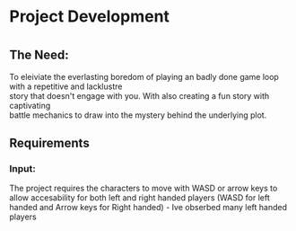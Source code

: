 <h1>Project Development<h1>


<h2>The Need:</h2>
To eleiviate the everlasting boredom of playing an badly done game loop with a repetitive and lacklustre <br>
story that doesn't engage with you. With also creating a fun story with captivating <br>
battle mechanics to draw into the mystery behind the underlying plot.

<h2>Requirements</h2>
<h3>Input:</h3>
The project requires the characters to move with WASD or arrow keys to allow accesability for both left and right handed players (WASD for left handed and Arrow keys for Right handed) - Ive obserbed many left handed players